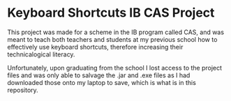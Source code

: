 # Keyboard Shortcuts IB CAS Project

This project was made for a scheme in the IB program called CAS, and was meant to teach both teachers and students at my previous school how to effectively use keyboard shortcuts, therefore increasing their technicalogical literacy.

Unfortunately, upon graduating from the school I lost access to the project files and was only able to salvage the .jar and .exe files as I had downloaded those onto my laptop to save, which is what is in this repository.
